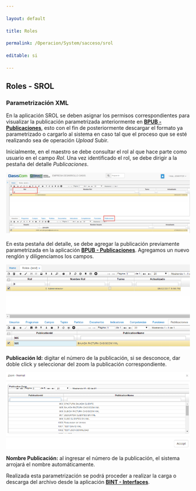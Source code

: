 ```yaml
---

layout: default

title: Roles

permalink: /Operacion/System/sacceso/srol

editable: si

---
```




## Roles - SROL





### Parametrización XML



En la aplicación SROL se deben asignar los permisos correspondientes para visualizar la publicación parametrizada anteriormente en [**BPUB - Publicaciones**](https://github.com/OasisCom/Docs/blob/master/Operacion/utility/barchi/bpub.md), esto con el fin de posteriormente descargar el formato ya parametrizado o cargarlo al sistema en caso tal que el proceso que se esté realizando sea de operación _Upload_ Subir.  



Inicialmente, en el maestro se debe consultar el rol al que hace parte como usuario en el campo _Rol_. Una vez identificado el rol, se debe dirigir a la pestaña del detalle _Publicaciones_.



![](SROL1.png)



En esta pestaña del detalle, se debe agregar la publicación previamente parametrizada en la aplicación [**BPUB - Publicaciones**](https://github.com/OasisCom/Docs/blob/master/Operacion/utility/barchi/bpub.md). Agregamos un nuevo renglón y diligenciamos los campos.



![](SROL2.png)



**Publicación Id:** digitar el número de la publicación, si se desconoce, dar doble click y seleccionar del zoom la publicación correspondiente.  



![](ZOOMBPUB.png)



**Nombre Publicación:** al ingresar el número de la publicación, el sistema arrojará el nombre automáticamente.  



Realizada esta parametrización se podrá proceder a realizar la carga o descarga del archivo desde la aplicación [**BINT - Interfaces**](https://github.com/OasisCom/Docs/blob/master/Operacion/utility/barchi/bint.md).  



